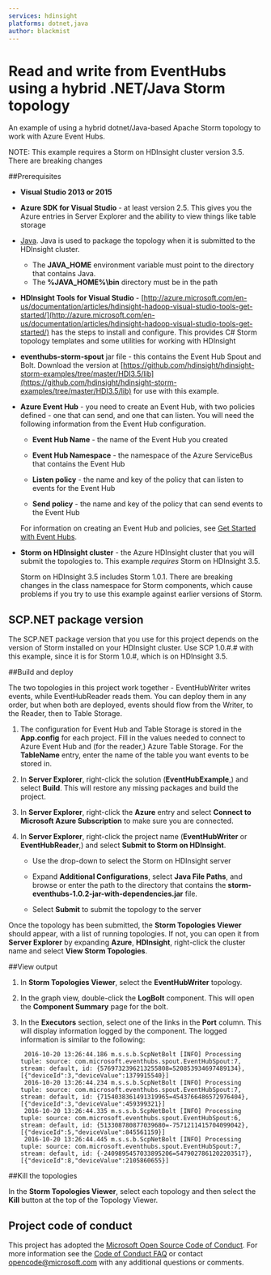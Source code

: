 ```yaml
---
services: hdinsight
platforms: dotnet,java
author: blackmist
---
```


# Read and write from EventHubs using a hybrid .NET/Java Storm topology

An example of using a hybrid dotnet/Java-based Apache Storm topology to work with Azure Event Hubs.

NOTE: This example requires a Storm on HDInsight cluster version 3.5. There are breaking changes 

##Prerequisites

* **Visual Studio 2013 or 2015**

* **Azure SDK for Visual Studio** - at least version 2.5. This gives you the Azure entries in Server Explorer and the ability to view things like table storage

* [Java](https://java.com). Java is used to package the topology when it is submitted to the HDInsight cluster.

    * The **JAVA_HOME** environment variable must point to the directory that contains Java.
    * The **%JAVA_HOME%\bin** directory must be in the path

* **HDInsight Tools for Visual Studio** - [http://azure.microsoft.com/en-us/documentation/articles/hdinsight-hadoop-visual-studio-tools-get-started/](http://azure.microsoft.com/en-us/documentation/articles/hdinsight-hadoop-visual-studio-tools-get-started/) has the steps to install and configure. This provides C# Storm topology templates and some utilities for working with HDInsight

* **eventhubs-storm-spout** jar file - this contains the Event Hub Spout and Bolt. Download the version at [https://github.com/hdinsight/hdinsight-storm-examples/tree/master/HDI3.5/lib](https://github.com/hdinsight/hdinsight-storm-examples/tree/master/HDI3.5/lib) for use with this example.

* **Azure Event Hub** - you need to create an Event Hub, with two policies defined - one that can send, and one that can listen. You will need the following information from the Event Hub configuration.

    * **Event Hub Name** - the name of the Event Hub you created

    * **Event Hub Namespace** - the namespace of the Azure ServiceBus that contains the Event Hub

    * **Listen policy** - the name and key of the policy that can listen to events for the Event Hub

    * **Send policy** - the name and key of the policy that can send events to the Event Hub
	
	For information on creating an Event Hub and policies, see [Get Started with Event Hubs](https://azure.microsoft.com/en-us/documentation/articles/event-hubs-csharp-ephcs-getstarted/).

* **Storm on HDInsight cluster** - the Azure HDInsight cluster that you will submit the topologies to. This example _requires_ Storm on HDInsight 3.5.

    Storm on HDInsight 3.5 includes Storm 1.0.1. There are breaking changes in the class namespace for Storm components, which cause problems if you try to use this example against earlier versions of Storm.

## SCP.NET package version

The SCP.NET package version that you use for this project depends on the version of Storm installed on your HDInsight cluster. Use SCP 1.0.#.# with this example, since it is for Storm 1.0.#, which is on HDInsight 3.5.

##Build and deploy

The two topologies in this project work together - EventHubWriter writes events, while EventHubReader reads them. You can deploy them in any order, but when both are deployed, events should flow from the Writer, to the Reader, then to Table Storage.

1. The configuration for Event Hub and Table Storage is stored in the __App.config__ for each project. Fill in the values needed to connect to Azure Event Hub and (for the reader,) Azure Table Storage. For the **TableName** entry, enter the name of the table you want events to be stored in.

2. In **Server Explorer**, right-click the solution (**EventHubExample**,) and select **Build**. This will restore any missing packages and build the project.

3. In **Server Explorer**, right-click the **Azure** entry and select **Connect to Microsoft Azure Subscription** to make sure you are connected.

4. In **Server Explorer**, right-click the project name (**EventHubWriter** or **EventHubReader**,) and select **Submit to Storm on HDInsight**.

    * Use the drop-down to select the Storm on HDInsight server

    * Expand **Additional Configurations**, select **Java File Paths**, and browse or enter the path to the directory that contains the **storm-eventhubs-1.0.2-jar-with-dependencies.jar** file.

    * Select **Submit** to submit the topology to the server

Once the topology has been submitted, the **Storm Topologies Viewer** should appear, with a list of running topologies. If not, you can open it from **Server Explorer** by expanding **Azure**, **HDInsight**, right-click the cluster name and select **View Storm Topologies**.

##View output

1. In **Storm Topologies Viewer**, select the  **EventHubWriter** topology.

2. In the graph view, double-click the __LogBolt__ component. This will open the __Component Summary__ page for the bolt.

3. In the __Executors__ section, select one of the links in the __Port__ column. This will display information logged by the component. The logged information is similar to the following:

        2016-10-20 13:26:44.186 m.s.s.b.ScpNetBolt [INFO] Processing tuple: source: com.microsoft.eventhubs.spout.EventHubSpout:7, stream: default, id: {5769732396213255808=520853934697489134}, [{"deviceId":3,"deviceValue":1379915540}]
        2016-10-20 13:26:44.234 m.s.s.b.ScpNetBolt [INFO] Processing tuple: source: com.microsoft.eventhubs.spout.EventHubSpout:7, stream: default, id: {7154038361491319965=4543766486572976404}, [{"deviceId":3,"deviceValue":459399321}]
        2016-10-20 13:26:44.335 m.s.s.b.ScpNetBolt [INFO] Processing tuple: source: com.microsoft.eventhubs.spout.EventHubSpout:6, stream: default, id: {513308780877039680=-7571211415704099042}, [{"deviceId":5,"deviceValue":845561159}]
        2016-10-20 13:26:44.445 m.s.s.b.ScpNetBolt [INFO] Processing tuple: source: com.microsoft.eventhubs.spout.EventHubSpout:7, stream: default, id: {-2409895457033895206=5479027861202203517}, [{"deviceId":8,"deviceValue":2105860655}]

##Kill the topologies

In the **Storm Topologies Viewer**, select each topology and then select the **Kill** button at the top of the Topology Viewer.

## Project code of conduct

This project has adopted the [Microsoft Open Source Code of Conduct](https://opensource.microsoft.com/codeofconduct/). For more information see the [Code of Conduct FAQ](https://opensource.microsoft.com/codeofconduct/faq/) or contact [opencode@microsoft.com](mailto:opencode@microsoft.com) with any additional questions or comments.
